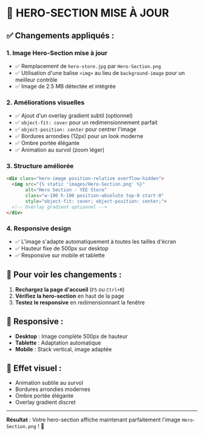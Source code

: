 # 🎯 HERO-SECTION MISE À JOUR

## ✅ Changements appliqués :

### 1. **Image Hero-Section mise à jour**
- ✅ Remplacement de `hero-store.jpg` par `Hero-Section.png`
- ✅ Utilisation d'une balise `<img>` au lieu de `background-image` pour un meilleur contrôle
- ✅ Image de 2.5 MB détectée et intégrée

### 2. **Améliorations visuelles**
- ✅ Ajout d'un overlay gradient subtil (optionnel)
- ✅ `object-fit: cover` pour un redimensionnement parfait
- ✅ `object-position: center` pour centrer l'image
- ✅ Bordures arrondies (12px) pour un look moderne
- ✅ Ombre portée élégante
- ✅ Animation au survol (zoom léger)

### 3. **Structure améliorée**
```html
<div class="hero-image position-relative overflow-hidden">
  <img src="{% static 'images/Hero-Section.png' %}" 
       alt="Hero Section - YEE Store" 
       class="w-100 h-100 position-absolute top-0 start-0"
       style="object-fit: cover; object-position: center;">
  <!-- Overlay gradient optionnel -->
</div>
```

### 4. **Responsive design**
- ✅ L'image s'adapte automatiquement à toutes les tailles d'écran
- ✅ Hauteur fixe de 500px sur desktop
- ✅ Responsive sur mobile et tablette

## 🔄 Pour voir les changements :

1. **Rechargez la page d'accueil** (`F5` ou `Ctrl+R`)
2. **Vérifiez la hero-section** en haut de la page
3. **Testez le responsive** en redimensionnant la fenêtre

## 📱 Responsive :
- **Desktop** : Image complète 500px de hauteur
- **Tablette** : Adaptation automatique
- **Mobile** : Stack vertical, image adaptée

## 🎨 Effet visuel :
- Animation subtile au survol
- Bordures arrondies modernes
- Ombre portée élégante
- Overlay gradient discret

---

**Résultat** : Votre hero-section affiche maintenant parfaitement l'image `Hero-Section.png` ! 🎉
